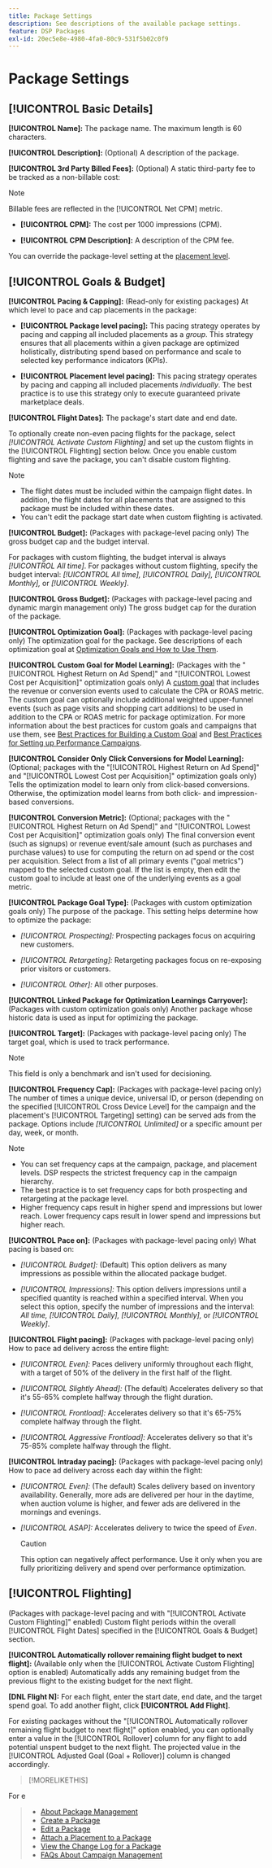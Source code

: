 ```yaml
---
title: Package Settings
description: See descriptions of the available package settings.
feature: DSP Packages
exl-id: 20ec5e8e-4980-4fa0-80c9-531f5b02c0f9
---
```

# Package Settings

## [!UICONTROL Basic Details]

**[!UICONTROL Name]:** The package name. The maximum length is 60 characters.

**[!UICONTROL Description]:** (Optional) A description of the package.

**[!UICONTROL 3rd Party Billed Fees]:** (Optional) A static third-party fee to be tracked as a non-billable cost:

>[!NOTE]
>
>Billable fees are reflected in the [!UICONTROL Net CPM] metric.
>
* **[!UICONTROL CPM]:** The cost per 1000 impressions (CPM).

* **[!UICONTROL CPM Description]:** A description of the CPM fee.

You can override the package-level setting at the [placement level](/help/dsp/campaign-management/placements/placement-settings.md).

## [!UICONTROL Goals & Budget]

**[!UICONTROL Pacing & Capping]:** (Read-only for existing packages) At which level to pace and cap placements in the package:

* **[!UICONTROL Package level pacing]:** This pacing strategy operates by pacing and capping all included placements as a *group*. This strategy ensures that all placements within a given package are optimized holistically, distributing spend based on performance and scale to selected key performance indicators (KPIs).

* **[!UICONTROL Placement level pacing]:**  This pacing strategy operates by pacing and capping all included placements *individually*. The best practice is to use this strategy only to execute guaranteed private marketplace deals.

**[!UICONTROL Flight Dates]:** The package's start date and end date.

To optionally create non-even pacing flights for the package, select *[!UICONTROL *Activate Custom Flighting]** and set up the custom flights in the [!UICONTROL Flighting] section below. Once you enable custom flighting and save the package, you can't disable custom flighting.

>[!NOTE]
>
>* The flight dates must be included within the campaign flight dates. In addition, the flight dates for all placements that are assigned to this package must be included within these dates.
> * You can't edit the package start date when custom flighting is activated.

**[!UICONTROL Budget]:** (Packages with package-level pacing only) The gross budget cap and the budget interval.

For packages with custom flighting, the budget interval is always *[!UICONTROL All time]*. For packages without custom flighting, specify the budget interval: *[!UICONTROL All time],* *[!UICONTROL Daily],* *[!UICONTROL Monthly],* or *[!UICONTROL Weekly]*.

**[!UICONTROL Gross Budget]:** (Packages with package-level pacing and dynamic margin management only) The gross budget cap for the duration of the package.

**[!UICONTROL Optimization Goal]:** (Packages with package-level pacing only) The optimization goal for the package. See descriptions of each optimization goal at [Optimization Goals and How to Use Them](/help/dsp/optimization/optimization-goals.md).

**[!UICONTROL Custom Goal for Model Learning]:** (Packages with the "[!UICONTROL Highest Return on Ad Spend]" and "[!UICONTROL Lowest Cost per Acquisition]" optimization goals only) A [custom goal](/help/dsp/optimization/custom-goal.md) that includes the revenue or conversion events used to calculate the CPA or ROAS metric. The custom goal can optionally include additional weighted upper-funnel events (such as page visits and shopping cart additions) to be used in addition to the CPA or ROAS metric for package optimization. For more information about the best practices for custom goals and campaigns that use them, see [Best Practices for Building a Custom Goal](/help/dsp/optimization/custom-goal.md#custom-goal-best-practices) and [Best Practices for Setting up Performance Campaigns](/help/dsp/optimization/campaign-best-practices-performance.md).<!-- At some point, all of the objectives will be prefixed with "ADSP " -->

**[!UICONTROL Consider Only Click Conversions for Model Learning]:** (Optional; packages with the "[!UICONTROL Highest Return on Ad Spend]" and "[!UICONTROL Lowest Cost per Acquisition]" optimization goals only) Tells the optimization model to learn only from click-based conversions. Otherwise, the optimization model learns from both click- and impression-based conversions.

**[!UICONTROL Conversion Metric]:** (Optional; packages with the "[!UICONTROL Highest Return on Ad Spend]" and "[!UICONTROL Lowest Cost per Acquisition]" optimization goals only) The final conversion event (such as signups) or revenue event/sale amount (such as purchases and purchase values) to use for computing the return on ad spend or the cost per acquisition. Select from a list of all primary events ("goal metrics") mapped to the selected custom goal. If the list is empty, then edit the custom goal to include at least one of the underlying events as a goal metric. 

**[!UICONTROL Package Goal Type]:** (Packages with custom optimization goals only) The purpose of the package. This setting helps determine how to optimize the package:

* *[!UICONTROL Prospecting]:* Prospecting packages focus on acquiring new customers.

* *[!UICONTROL Retargeting]:* Retargeting packages focus on re-exposing prior visitors or customers.

* *[!UICONTROL Other]:* All other purposes.

**[!UICONTROL Linked Package for Optimization Learnings Carryover]:** (Packages with custom optimization goals only) Another package whose historic data is used as input for optimizing the package.

**[!UICONTROL Target]:** (Packages with package-level pacing only) The target goal, which is used to track performance.

>[!NOTE]
>
>This field is only a benchmark and isn't used for decisioning.

**[!UICONTROL Frequency Cap]:** (Packages with package-level pacing only) The number of times a unique device, universal ID, or person (depending on the specified [!UICONTROL Cross Device Level] for the campaign and the placement's [!UICONTROL Targeting] setting) can be served ads from the package. Options include *[!UICONTROL Unlimited]* or a specific amount per day, week, or month.

>[!NOTE]
>
>* You can set frequency caps at the campaign, package, and placement levels. DSP respects the strictest frequency cap in the campaign hierarchy.
>* The best practice is to set frequency caps for both prospecting and retargeting at the package level.
> * Higher frequency caps result in higher spend and impressions but lower reach. Lower frequency caps result in lower spend and impressions but higher reach.

**[!UICONTROL Pace on]:** (Packages with package-level pacing only) What pacing is based on:

* *[!UICONTROL Budget]:* (Default) This option delivers as many impressions as possible within the allocated package budget.

* *[!UICONTROL Impressions]:* This option delivers impressions until a specified quantity is reached within a specified interval. When you select this option, specify the number of impressions and the interval: *All time,* *[!UICONTROL Daily],* *[!UICONTROL Monthly],* or *[!UICONTROL Weekly]*.

**[!UICONTROL Flight pacing]:** (Packages with package-level pacing only) How to pace ad delivery across the entire flight:

* *[!UICONTROL Even]:* Paces delivery uniformly throughout each flight, with a target of 50% of the delivery in the first half of the flight.

* *[!UICONTROL Slightly Ahead]:* (The default) Accelerates delivery so that it's 55-65% complete halfway through the flight duration.

* *[!UICONTROL Frontload]:* Accelerates delivery so that it's 65-75% complete halfway through the flight.

* *[!UICONTROL Aggressive Frontload]:* Accelerates delivery so that it's 75-85% complete halfway through the flight.

**[!UICONTROL Intraday pacing]:** (Packages with package-level pacing only) How to pace ad delivery across each day within the flight:

* *[!UICONTROL Even]:* (The default) Scales delivery based on inventory availability. Generally, more ads are delivered per hour in the daytime, when auction volume is higher, and fewer ads are delivered in the mornings and evenings.

* *[!UICONTROL ASAP]:* Accelerates delivery to twice the speed of *Even*. 

   >[!CAUTION]
   >
   >This option can negatively affect performance. Use it only when you are fully prioritizing delivery and spend over performance optimization.

## [!UICONTROL Flighting]

(Packages with package-level pacing and with "[!UICONTROL Activate Custom Flighting]" enabled) Custom flight periods within the overall [!UICONTROL Flight Dates] specified in the [!UICONTROL Goals & Budget] section.

**[!UICONTROL Automatically rollover remaining flight budget to next flight]:** (Available only when the [!UICONTROL Activate Custom Flighting] option is enabled) Automatically adds any remaining budget from the previous flight to the existing budget for the next flight.

**[DNL Flight N]:** For each flight, enter the start date, end date, and the target spend goal. To add another flight, click **[!UICONTROL Add Flight]**.

For existing packages without the "[!UICONTROL Automatically rollover remaining flight budget to next flight]" option enabled, you can optionally enter a value in the [!UICONTROL Rollover] column for any flight to add potential unspent budget to the next flight. The projected value in the [!UICONTROL Adjusted Goal (Goal + Rollover)] column is changed accordingly.<!-- clarify usage -->

>[!MORELIKETHIS]

For e
>
>* [About Package Management](package-about.md)
>* [Create a Package](package-create.md)
>* [Edit a Package](package-edit.md)
>* [Attach a Placement to a Package](package-attach-placement.md)
>* [View the Change Log for a Package](package-change-log.md)
>* [FAQs About Campaign Management](/help/dsp/campaign-management/faq-campaign-management.md)
